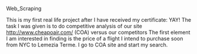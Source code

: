 Web_Scraping

This is my first real life project after I have received my certificate: YAY! The task I was given is to do competitive analysis of our site http://www.cheapoair.com/ (COA) versus our competitors The first element I am interested in finding is the price of a flight I intend to purchase soon from NYC to Lemezia Terme. I go to COA site and start my search.
